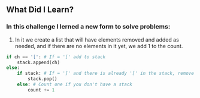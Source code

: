 ## What Did I Learn?

### In this challenge I lerned a new form to solve problems:

1. In it we create a list that will have elements removed and added as needed, and if there are no elements in it yet, we add 1 to the count.
```python
if ch == '[': # If = '[' add to stack
    stack.append(ch)
else:
    if stack: # If = ']' and there is already '[' in the stack, remove 1 element
        stack.pop()
    else: # Count one if you don't have a stack
        count += 1
```